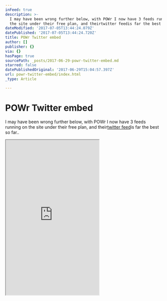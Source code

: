```yaml
---
inFeed: true
description: >-
  I may have been wrong further below, with POWr I now have 3 feeds running on
  the site under their free plan, and theirtwitter feedis far the best so far..
dateModified: '2017-07-05T13:44:24.079Z'
datePublished: '2017-07-05T13:44:24.720Z'
title: POWr Twitter embed
author: []
publisher: {}
via: {}
hasPage: true
sourcePath: _posts/2017-06-29-powr-twitter-embed.md
starred: false
datePublishedOriginal: '2017-06-29T15:04:57.397Z'
url: powr-twitter-embed/index.html
_type: Article

---
```

# POWr Twitter embed

I may have been wrong further below, with POWr I now have 3 feeds running on the site under their free plan, and their[twitter feed][0]is far the best so far..

<iframe src="https://the-grid.github.io/ed-userhtml/?g=eJwlzEEOwiAQQNG9p5jMnmJJqWkCXMU0MEYMWgKTYm_fVld_9b6pvsTMUIu3KGVrrctLK11c5K-vikBfpvKZk-Atk8UnvxM6I__SwQVMiCv4NNdq8VSCW-TDiAdRQIjB4qiVUldF936Yhtuo-0mfjwO6HbI_Krs" height="500" style=""></iframe>



[0]: https://www.powr.io/plugins/twitter-feed/standalone?id=9782978&